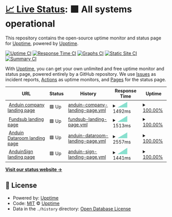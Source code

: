 # [📈 Live Status](https://upptime.github.io/upptime): <!--live status--> **🟩 All systems operational**

This repository contains the open-source uptime monitor and status page for [Upptime](https://upptime.js.org), powered by [Upptime](https://github.com/upptime/upptime).

[![Uptime CI](https://github.com/upptime/upptime/workflows/Uptime%20CI/badge.svg)](https://github.com/upptime/upptime/actions?query=workflow%3A%22Uptime+CI%22)
[![Response Time CI](https://github.com/upptime/upptime/workflows/Response%20Time%20CI/badge.svg)](https://github.com/upptime/upptime/actions?query=workflow%3A%22Response+Time+CI%22)
[![Graphs CI](https://github.com/upptime/upptime/workflows/Graphs%20CI/badge.svg)](https://github.com/upptime/upptime/actions?query=workflow%3A%22Graphs+CI%22)
[![Static Site CI](https://github.com/upptime/upptime/workflows/Static%20Site%20CI/badge.svg)](https://github.com/upptime/upptime/actions?query=workflow%3A%22Static+Site+CI%22)
[![Summary CI](https://github.com/upptime/upptime/workflows/Summary%20CI/badge.svg)](https://github.com/upptime/upptime/actions?query=workflow%3A%22Summary+CI%22)

With [Upptime](https://upptime.js.org), you can get your own unlimited and free uptime monitor and status page, powered entirely by a GitHub repository. We use [Issues](https://github.com/upptime/upptime/issues) as incident reports, [Actions](https://github.com/upptime/upptime/actions) as uptime monitors, and [Pages](https://upptime.github.io/upptime) for the status page.

<!--start: status pages-->
<!-- This summary is generated by Upptime (https://github.com/upptime/upptime) -->
<!-- Do not edit this manually, your changes will be overwritten -->
<!-- prettier-ignore -->
| URL | Status | History | Response Time | Uptime |
| --- | ------ | ------- | ------------- | ------ |
| <img alt="" src="https://favicons.githubusercontent.com/www.anduintransact.com" height="13"> [Anduin company landing page](https://www.anduintransact.com) | 🟩 Up | [anduin-company-landing-page.yml](https://github.com/anduintransaction/upptime/commits/master/history/anduin-company-landing-page.yml) | <details><summary><img alt="Response time graph" src="./graphs/anduin-company-landing-page/response-time-week.png" height="20"> 1492ms</summary><br><a href="https://upptime.github.io/upptime/history/anduin-company-landing-page"><img alt="Response time 1492" src="https://img.shields.io/endpoint?url=https%3A%2F%2Fraw.githubusercontent.com%2Fanduintransaction%2Fupptime%2Fmaster%2Fapi%2Fanduin-company-landing-page%2Fresponse-time.json"></a><br><a href="https://upptime.github.io/upptime/history/anduin-company-landing-page"><img alt="24-hour response time 1492" src="https://img.shields.io/endpoint?url=https%3A%2F%2Fraw.githubusercontent.com%2Fanduintransaction%2Fupptime%2Fmaster%2Fapi%2Fanduin-company-landing-page%2Fresponse-time-day.json"></a><br><a href="https://upptime.github.io/upptime/history/anduin-company-landing-page"><img alt="7-day response time 1492" src="https://img.shields.io/endpoint?url=https%3A%2F%2Fraw.githubusercontent.com%2Fanduintransaction%2Fupptime%2Fmaster%2Fapi%2Fanduin-company-landing-page%2Fresponse-time-week.json"></a><br><a href="https://upptime.github.io/upptime/history/anduin-company-landing-page"><img alt="30-day response time 1492" src="https://img.shields.io/endpoint?url=https%3A%2F%2Fraw.githubusercontent.com%2Fanduintransaction%2Fupptime%2Fmaster%2Fapi%2Fanduin-company-landing-page%2Fresponse-time-month.json"></a><br><a href="https://upptime.github.io/upptime/history/anduin-company-landing-page"><img alt="1-year response time 1492" src="https://img.shields.io/endpoint?url=https%3A%2F%2Fraw.githubusercontent.com%2Fanduintransaction%2Fupptime%2Fmaster%2Fapi%2Fanduin-company-landing-page%2Fresponse-time-year.json"></a></details> | <details><summary><a href="https://upptime.github.io/upptime/history/anduin-company-landing-page">100.00%</a></summary><a href="https://upptime.github.io/upptime/history/anduin-company-landing-page"><img alt="All-time uptime 100.00%" src="https://img.shields.io/endpoint?url=https%3A%2F%2Fraw.githubusercontent.com%2Fanduintransaction%2Fupptime%2Fmaster%2Fapi%2Fanduin-company-landing-page%2Fuptime.json"></a><br><a href="https://upptime.github.io/upptime/history/anduin-company-landing-page"><img alt="24-hour uptime 100.00%" src="https://img.shields.io/endpoint?url=https%3A%2F%2Fraw.githubusercontent.com%2Fanduintransaction%2Fupptime%2Fmaster%2Fapi%2Fanduin-company-landing-page%2Fuptime-day.json"></a><br><a href="https://upptime.github.io/upptime/history/anduin-company-landing-page"><img alt="7-day uptime 100.00%" src="https://img.shields.io/endpoint?url=https%3A%2F%2Fraw.githubusercontent.com%2Fanduintransaction%2Fupptime%2Fmaster%2Fapi%2Fanduin-company-landing-page%2Fuptime-week.json"></a><br><a href="https://upptime.github.io/upptime/history/anduin-company-landing-page"><img alt="30-day uptime 100.00%" src="https://img.shields.io/endpoint?url=https%3A%2F%2Fraw.githubusercontent.com%2Fanduintransaction%2Fupptime%2Fmaster%2Fapi%2Fanduin-company-landing-page%2Fuptime-month.json"></a><br><a href="https://upptime.github.io/upptime/history/anduin-company-landing-page"><img alt="1-year uptime 100.00%" src="https://img.shields.io/endpoint?url=https%3A%2F%2Fraw.githubusercontent.com%2Fanduintransaction%2Fupptime%2Fmaster%2Fapi%2Fanduin-company-landing-page%2Fuptime-year.json"></a></details>
| <img alt="" src="https://favicons.githubusercontent.com/www.fundsub.io" height="13"> [Fundsub landing page](https://www.fundsub.io) | 🟩 Up | [fundsub-landing-page.yml](https://github.com/anduintransaction/upptime/commits/master/history/fundsub-landing-page.yml) | <details><summary><img alt="Response time graph" src="./graphs/fundsub-landing-page/response-time-week.png" height="20"> 1513ms</summary><br><a href="https://upptime.github.io/upptime/history/fundsub-landing-page"><img alt="Response time 1513" src="https://img.shields.io/endpoint?url=https%3A%2F%2Fraw.githubusercontent.com%2Fanduintransaction%2Fupptime%2Fmaster%2Fapi%2Ffundsub-landing-page%2Fresponse-time.json"></a><br><a href="https://upptime.github.io/upptime/history/fundsub-landing-page"><img alt="24-hour response time 1513" src="https://img.shields.io/endpoint?url=https%3A%2F%2Fraw.githubusercontent.com%2Fanduintransaction%2Fupptime%2Fmaster%2Fapi%2Ffundsub-landing-page%2Fresponse-time-day.json"></a><br><a href="https://upptime.github.io/upptime/history/fundsub-landing-page"><img alt="7-day response time 1513" src="https://img.shields.io/endpoint?url=https%3A%2F%2Fraw.githubusercontent.com%2Fanduintransaction%2Fupptime%2Fmaster%2Fapi%2Ffundsub-landing-page%2Fresponse-time-week.json"></a><br><a href="https://upptime.github.io/upptime/history/fundsub-landing-page"><img alt="30-day response time 1513" src="https://img.shields.io/endpoint?url=https%3A%2F%2Fraw.githubusercontent.com%2Fanduintransaction%2Fupptime%2Fmaster%2Fapi%2Ffundsub-landing-page%2Fresponse-time-month.json"></a><br><a href="https://upptime.github.io/upptime/history/fundsub-landing-page"><img alt="1-year response time 1513" src="https://img.shields.io/endpoint?url=https%3A%2F%2Fraw.githubusercontent.com%2Fanduintransaction%2Fupptime%2Fmaster%2Fapi%2Ffundsub-landing-page%2Fresponse-time-year.json"></a></details> | <details><summary><a href="https://upptime.github.io/upptime/history/fundsub-landing-page">100.00%</a></summary><a href="https://upptime.github.io/upptime/history/fundsub-landing-page"><img alt="All-time uptime 100.00%" src="https://img.shields.io/endpoint?url=https%3A%2F%2Fraw.githubusercontent.com%2Fanduintransaction%2Fupptime%2Fmaster%2Fapi%2Ffundsub-landing-page%2Fuptime.json"></a><br><a href="https://upptime.github.io/upptime/history/fundsub-landing-page"><img alt="24-hour uptime 100.00%" src="https://img.shields.io/endpoint?url=https%3A%2F%2Fraw.githubusercontent.com%2Fanduintransaction%2Fupptime%2Fmaster%2Fapi%2Ffundsub-landing-page%2Fuptime-day.json"></a><br><a href="https://upptime.github.io/upptime/history/fundsub-landing-page"><img alt="7-day uptime 100.00%" src="https://img.shields.io/endpoint?url=https%3A%2F%2Fraw.githubusercontent.com%2Fanduintransaction%2Fupptime%2Fmaster%2Fapi%2Ffundsub-landing-page%2Fuptime-week.json"></a><br><a href="https://upptime.github.io/upptime/history/fundsub-landing-page"><img alt="30-day uptime 100.00%" src="https://img.shields.io/endpoint?url=https%3A%2F%2Fraw.githubusercontent.com%2Fanduintransaction%2Fupptime%2Fmaster%2Fapi%2Ffundsub-landing-page%2Fuptime-month.json"></a><br><a href="https://upptime.github.io/upptime/history/fundsub-landing-page"><img alt="1-year uptime 100.00%" src="https://img.shields.io/endpoint?url=https%3A%2F%2Fraw.githubusercontent.com%2Fanduintransaction%2Fupptime%2Fmaster%2Fapi%2Ffundsub-landing-page%2Fuptime-year.json"></a></details>
| <img alt="" src="https://favicons.githubusercontent.com/www.metadataroom.io" height="13"> [Anduin Dataroom landing page](https://www.metadataroom.io/) | 🟩 Up | [anduin-dataroom-landing-page.yml](https://github.com/anduintransaction/upptime/commits/master/history/anduin-dataroom-landing-page.yml) | <details><summary><img alt="Response time graph" src="./graphs/anduin-dataroom-landing-page/response-time-week.png" height="20"> 2557ms</summary><br><a href="https://upptime.github.io/upptime/history/anduin-dataroom-landing-page"><img alt="Response time 2557" src="https://img.shields.io/endpoint?url=https%3A%2F%2Fraw.githubusercontent.com%2Fanduintransaction%2Fupptime%2Fmaster%2Fapi%2Fanduin-dataroom-landing-page%2Fresponse-time.json"></a><br><a href="https://upptime.github.io/upptime/history/anduin-dataroom-landing-page"><img alt="24-hour response time 2557" src="https://img.shields.io/endpoint?url=https%3A%2F%2Fraw.githubusercontent.com%2Fanduintransaction%2Fupptime%2Fmaster%2Fapi%2Fanduin-dataroom-landing-page%2Fresponse-time-day.json"></a><br><a href="https://upptime.github.io/upptime/history/anduin-dataroom-landing-page"><img alt="7-day response time 2557" src="https://img.shields.io/endpoint?url=https%3A%2F%2Fraw.githubusercontent.com%2Fanduintransaction%2Fupptime%2Fmaster%2Fapi%2Fanduin-dataroom-landing-page%2Fresponse-time-week.json"></a><br><a href="https://upptime.github.io/upptime/history/anduin-dataroom-landing-page"><img alt="30-day response time 2557" src="https://img.shields.io/endpoint?url=https%3A%2F%2Fraw.githubusercontent.com%2Fanduintransaction%2Fupptime%2Fmaster%2Fapi%2Fanduin-dataroom-landing-page%2Fresponse-time-month.json"></a><br><a href="https://upptime.github.io/upptime/history/anduin-dataroom-landing-page"><img alt="1-year response time 2557" src="https://img.shields.io/endpoint?url=https%3A%2F%2Fraw.githubusercontent.com%2Fanduintransaction%2Fupptime%2Fmaster%2Fapi%2Fanduin-dataroom-landing-page%2Fresponse-time-year.json"></a></details> | <details><summary><a href="https://upptime.github.io/upptime/history/anduin-dataroom-landing-page">100.00%</a></summary><a href="https://upptime.github.io/upptime/history/anduin-dataroom-landing-page"><img alt="All-time uptime 100.00%" src="https://img.shields.io/endpoint?url=https%3A%2F%2Fraw.githubusercontent.com%2Fanduintransaction%2Fupptime%2Fmaster%2Fapi%2Fanduin-dataroom-landing-page%2Fuptime.json"></a><br><a href="https://upptime.github.io/upptime/history/anduin-dataroom-landing-page"><img alt="24-hour uptime 100.00%" src="https://img.shields.io/endpoint?url=https%3A%2F%2Fraw.githubusercontent.com%2Fanduintransaction%2Fupptime%2Fmaster%2Fapi%2Fanduin-dataroom-landing-page%2Fuptime-day.json"></a><br><a href="https://upptime.github.io/upptime/history/anduin-dataroom-landing-page"><img alt="7-day uptime 100.00%" src="https://img.shields.io/endpoint?url=https%3A%2F%2Fraw.githubusercontent.com%2Fanduintransaction%2Fupptime%2Fmaster%2Fapi%2Fanduin-dataroom-landing-page%2Fuptime-week.json"></a><br><a href="https://upptime.github.io/upptime/history/anduin-dataroom-landing-page"><img alt="30-day uptime 100.00%" src="https://img.shields.io/endpoint?url=https%3A%2F%2Fraw.githubusercontent.com%2Fanduintransaction%2Fupptime%2Fmaster%2Fapi%2Fanduin-dataroom-landing-page%2Fuptime-month.json"></a><br><a href="https://upptime.github.io/upptime/history/anduin-dataroom-landing-page"><img alt="1-year uptime 100.00%" src="https://img.shields.io/endpoint?url=https%3A%2F%2Fraw.githubusercontent.com%2Fanduintransaction%2Fupptime%2Fmaster%2Fapi%2Fanduin-dataroom-landing-page%2Fuptime-year.json"></a></details>
| <img alt="" src="https://favicons.githubusercontent.com/www.anduinsign.io" height="13"> [AnduinSign landing page](https://www.anduinsign.io/) | 🟩 Up | [anduin-sign-landing-page.yml](https://github.com/anduintransaction/upptime/commits/master/history/anduin-sign-landing-page.yml) | <details><summary><img alt="Response time graph" src="./graphs/anduin-sign-landing-page/response-time-week.png" height="20"> 1441ms</summary><br><a href="https://upptime.github.io/upptime/history/anduin-sign-landing-page"><img alt="Response time 1441" src="https://img.shields.io/endpoint?url=https%3A%2F%2Fraw.githubusercontent.com%2Fanduintransaction%2Fupptime%2Fmaster%2Fapi%2Fanduin-sign-landing-page%2Fresponse-time.json"></a><br><a href="https://upptime.github.io/upptime/history/anduin-sign-landing-page"><img alt="24-hour response time 1441" src="https://img.shields.io/endpoint?url=https%3A%2F%2Fraw.githubusercontent.com%2Fanduintransaction%2Fupptime%2Fmaster%2Fapi%2Fanduin-sign-landing-page%2Fresponse-time-day.json"></a><br><a href="https://upptime.github.io/upptime/history/anduin-sign-landing-page"><img alt="7-day response time 1441" src="https://img.shields.io/endpoint?url=https%3A%2F%2Fraw.githubusercontent.com%2Fanduintransaction%2Fupptime%2Fmaster%2Fapi%2Fanduin-sign-landing-page%2Fresponse-time-week.json"></a><br><a href="https://upptime.github.io/upptime/history/anduin-sign-landing-page"><img alt="30-day response time 1441" src="https://img.shields.io/endpoint?url=https%3A%2F%2Fraw.githubusercontent.com%2Fanduintransaction%2Fupptime%2Fmaster%2Fapi%2Fanduin-sign-landing-page%2Fresponse-time-month.json"></a><br><a href="https://upptime.github.io/upptime/history/anduin-sign-landing-page"><img alt="1-year response time 1441" src="https://img.shields.io/endpoint?url=https%3A%2F%2Fraw.githubusercontent.com%2Fanduintransaction%2Fupptime%2Fmaster%2Fapi%2Fanduin-sign-landing-page%2Fresponse-time-year.json"></a></details> | <details><summary><a href="https://upptime.github.io/upptime/history/anduin-sign-landing-page">100.00%</a></summary><a href="https://upptime.github.io/upptime/history/anduin-sign-landing-page"><img alt="All-time uptime 100.00%" src="https://img.shields.io/endpoint?url=https%3A%2F%2Fraw.githubusercontent.com%2Fanduintransaction%2Fupptime%2Fmaster%2Fapi%2Fanduin-sign-landing-page%2Fuptime.json"></a><br><a href="https://upptime.github.io/upptime/history/anduin-sign-landing-page"><img alt="24-hour uptime 100.00%" src="https://img.shields.io/endpoint?url=https%3A%2F%2Fraw.githubusercontent.com%2Fanduintransaction%2Fupptime%2Fmaster%2Fapi%2Fanduin-sign-landing-page%2Fuptime-day.json"></a><br><a href="https://upptime.github.io/upptime/history/anduin-sign-landing-page"><img alt="7-day uptime 100.00%" src="https://img.shields.io/endpoint?url=https%3A%2F%2Fraw.githubusercontent.com%2Fanduintransaction%2Fupptime%2Fmaster%2Fapi%2Fanduin-sign-landing-page%2Fuptime-week.json"></a><br><a href="https://upptime.github.io/upptime/history/anduin-sign-landing-page"><img alt="30-day uptime 100.00%" src="https://img.shields.io/endpoint?url=https%3A%2F%2Fraw.githubusercontent.com%2Fanduintransaction%2Fupptime%2Fmaster%2Fapi%2Fanduin-sign-landing-page%2Fuptime-month.json"></a><br><a href="https://upptime.github.io/upptime/history/anduin-sign-landing-page"><img alt="1-year uptime 100.00%" src="https://img.shields.io/endpoint?url=https%3A%2F%2Fraw.githubusercontent.com%2Fanduintransaction%2Fupptime%2Fmaster%2Fapi%2Fanduin-sign-landing-page%2Fuptime-year.json"></a></details>

<!--end: status pages-->

[**Visit our status website →**](https://upptime.github.io/upptime)

## 📄 License

- Powered by: [Upptime](https://github.com/upptime/upptime)
- Code: [MIT](./LICENSE) © [Upptime](https://upptime.js.org)
- Data in the `./history` directory: [Open Database License](https://opendatacommons.org/licenses/odbl/1-0/)
